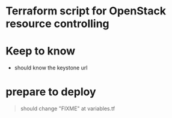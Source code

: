 # Terraform script for OpenStack resource controlling

# Keep to know
- should know the keystone url

# prepare to deploy
> should change "FIXME" at variables.tf
